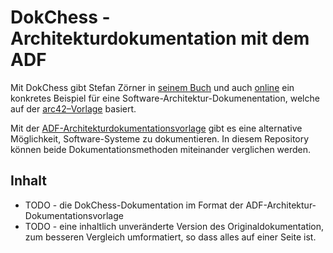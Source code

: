 # DokChess - Architekturdokumentation mit dem ADF

Mit DokChess gibt Stefan Zörner in [seinem Buch](https://www.swadok.de/) und auch [online](https://www.dokchess.de) ein konkretes Beispiel für eine Software-Architektur-Dokumenentation, welche auf der [arc42–Vorlage](https://arc42.org/overview) basiert.

Mit der [ADF-Architekturdokumentationsvorlage](https://github.com/architecture-decomposition-framework/adf-documentation-template) gibt es eine alternative Möglichkeit, Software-Systeme zu dokumentieren. In diesem Repository können beide Dokumentationsmethoden miteinander verglichen werden.

## Inhalt

- TODO - die DokChess-Dokumentation im Format der ADF-Architektur-Dokumentationsvorlage
- TODO - eine inhaltlich unveränderte Version des Originaldokumentation, zum besseren Vergleich umformatiert, so dass alles auf einer Seite ist.

